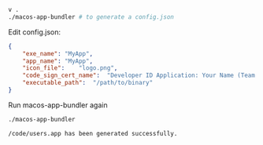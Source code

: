 ```bash
v .
./macos-app-bundler # to generate a config.json
```

Edit config.json:

```json
{
	"exe_name":	"MyApp",
	"app_name":	"MyApp",
	"icon_file":	"logo.png",
	"code_sign_cert_name":	"Developer ID Application: Your Name (Team ID)",
	"executable_path":	"/path/to/binary"
}
```

Run macos-app-bundler again

```bash
./macos-app-bundler

/code/users.app has been generated successfully.
```
